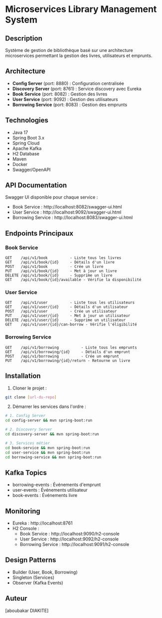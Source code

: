 # Microservices Library Management System

## Description
Système de gestion de bibliothèque basé sur une architecture microservices permettant la gestion des livres, utilisateurs et emprunts.

## Architecture
- **Config Server** (port: 8880) : Configuration centralisée
- **Discovery Server** (port: 8761) : Service discovery avec Eureka
- **Book Service** (port: 8082) : Gestion des livres
- **User Service** (port: 9092) : Gestion des utilisateurs
- **Borrowing Service** (port: 8083) : Gestion des emprunts

## Technologies
- Java 17
- Spring Boot 3.x
- Spring Cloud
- Apache Kafka
- H2 Database
- Maven
- Docker
- Swagger/OpenAPI

## API Documentation
Swagger UI disponible pour chaque service :
- Book Service : http://localhost:8082/swagger-ui.html
- User Service : http://localhost:9092/swagger-ui.html
- Borrowing Service : http://localhost:8083/swagger-ui.html

## Endpoints Principaux

### Book Service
```
GET    /api/v1/book          - Liste tous les livres
GET    /api/v1/book/{id}     - Détails d'un livre
POST   /api/v1/book          - Crée un livre
PUT    /api/v1/book/{id}     - Met à jour un livre
DELETE /api/v1/book/{id}     - Supprime un livre
GET    /api/v1/book/{id}/available - Vérifie la disponibilité
```

### User Service
```
GET    /api/v1/user          - Liste tous les utilisateurs
GET    /api/v1/user/{id}     - Détails d'un utilisateur
POST   /api/v1/user          - Crée un utilisateur
PUT    /api/v1/user/{id}     - Met à jour un utilisateur
DELETE /api/v1/user/{id}     - Supprime un utilisateur
GET    /api/v1/user/{id}/can-borrow - Vérifie l'éligibilité
```

### Borrowing Service
```
GET    /api/v1/borrowing          - Liste tous les emprunts
GET    /api/v1/borrowing/{id}     - Détails d'un emprunt
POST   /api/v1/borrowing          - Crée un emprunt
PUT    /api/v1/borrowing/{id}/return - Retourne un livre
```

## Installation

1. Cloner le projet :
```bash
git clone [url-du-repo]
```

2. Démarrer les services dans l'ordre :
```bash
# 1. Config Server
cd config-server && mvn spring-boot:run

# 2. Discovery Server
cd discovery-server && mvn spring-boot:run

# 3. Services métier
cd book-service && mvn spring-boot:run
cd user-service && mvn spring-boot:run
cd borrowing-service && mvn spring-boot:run
```

## Kafka Topics
- borrowing-events : Événements d'emprunt
- user-events : Événements utilisateur
- book-events : Événements livre

## Monitoring
- Eureka : http://localhost:8761
- H2 Console :
  - Book Service : http://localhost:9090/h2-console
  - User Service : http://localhost:9092/h2-console
  - Borrowing Service : http://localhost:9091/h2-console

## Design Patterns
- Builder (User, Book, Borrowing)
- Singleton (Services)
- Observer (Kafka Events)

## Auteur
[aboubakar DIAKITE] 
